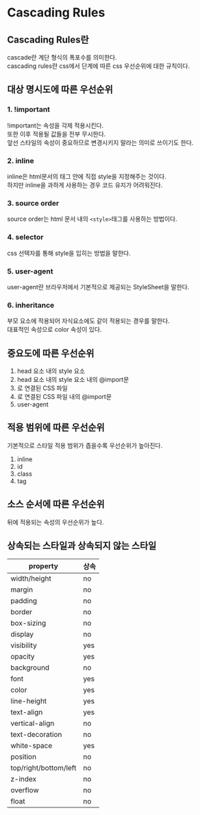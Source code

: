 # Cascading Rules

## Cascading Rules란
cascade란 계단 형식의 폭포수를 의미한다.<br/>
cascading rules란 css에서 단계에 따른 css 우선순위에 대한 규칙이다.

## 대상 명시도에 따른 우선순위

### 1. !important
!important는 속성을 각제 적용시킨다.<br/>
또한 이후 적용될 값들을 전부 무시한다.<br/>
앞선 스타일의 속성이 중요하므로 변경시키지 말라는 의미로 쓰이기도 한다.<br/>

### 2. inline
inline은 html문서의 태그 안에 직접 style을 지정해주는 것이다.<br/>
하지만 inline을 과하게 사용하는 경우 코드 유지가 어려워진다.

### 3. source order
source order는 html 문서 내의 `<style>`태그를 사용하는 방법이다.

### 4. selector
css 선택자를 통해 style을 입히는 방법을 말한다.

### 5. user-agent
user-agent란 브라우저에서 기본적으로 제공되는 StyleSheet을 말한다.

### 6. inheritance
부모 요소에 적용되어 자식요소에도 같이 적용되는 경우를 말한다.<br/>
대표적인 속성으로 color 속성이 있다.


## 중요도에 따른 우선순위
1. head 요소 내의 style 요소
2. head 요소 내의 style 요소 내의 @import문
3. <link>로 연결된 CSS 파일
4. <link>로 연결된 CSS 파일 내의 @import문
5. user-agent

## 적용 범위에 따른 우선순위
기본적으로 스타일 적용 범위가 좁을수록 우선순위가 높아진다.

1. inline
2. id
3. class
4. tag



## 소스 순서에 따른 우선순위
뒤에 적용되는 속성의 우선순위가 높다.

## 상속되는 스타일과 상속되지 않는 스타일
| property | 상속 |
|------|-----|
 width/height  | no 
 margin | no 
 padding |	no 
 border | no 
|box-sizing |	no |
display	| no
visibility|	yes
opacity	|yes
background|	no
font	|yes
color	|yes
line-height|	yes
text-align	|yes
vertical-align|	no
text-decoration|	no
white-space	|yes
position	|no
top/right/bottom/left|	no
z-index	|no
overflow |	no
float|	no